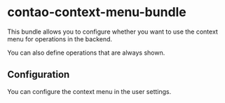 # contao-context-menu-bundle

This bundle allows you to configure whether you want to use the context menu for operations in the backend.

You can also define operations that are always shown.

## Configuration

You can configure the context menu in the user settings.